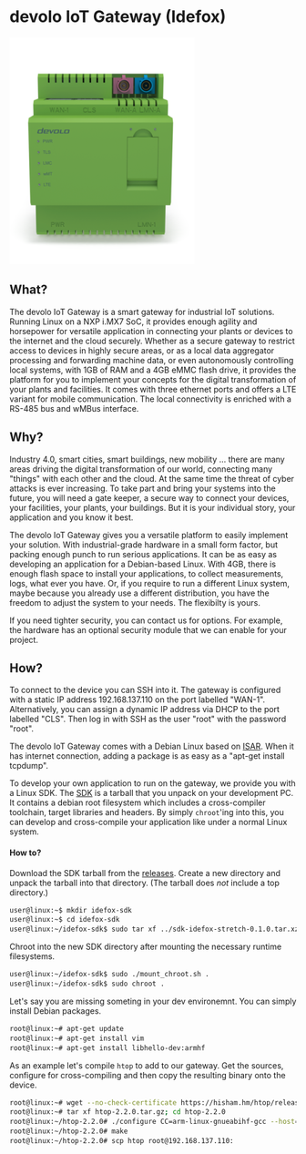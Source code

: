 # devolo IoT Gateway (Idefox)

![devolo IoI Gateway top](/docs/images/idefox_product_image_top.png)


## What?

The devolo IoT Gateway is a smart gateway for industrial IoT solutions. Running Linux on a NXP i.MX7 SoC, it provides enough agility and horsepower for versatile application in connecting your plants or devices to the internet and the cloud securely. Whether as a secure gateway to restrict access to devices in highly secure areas, or as a local data aggregator processing and forwarding machine data, or even autonomously controlling local systems, with 1GB of RAM and a 4GB eMMC flash drive, it provides the platform for you to implement your concepts for the digital transformation of your plants and facilities. It comes with three ethernet ports and offers a LTE variant for mobile communication. The local connectivity is enriched with a RS-485 bus and wMBus interface.


## Why?

Industry 4.0, smart cities, smart buildings, new mobility ... there are many areas driving the digital transformation of our world, connecting many "things" with each other and the cloud. At the same time the threat of cyber attacks is ever increasing. To take part and bring your systems into the future, you will need a gate keeper, a secure way to connect your devices, your facilities, your plants, your buildings. But it is your individual story, your application and you know it best.

The devolo IoT Gateway gives you a versatile platform to easily implement your solution. With industrial-grade hardware in a small form factor, but packing enough punch to run serious applications. It can be as easy as developing an application for a Debian-based Linux. With 4GB, there is enough flash space to install your applications, to collect measurements, logs, what ever you have. Or, if you require to run a different Linux system, maybe because you already use a different distribution, you have the freedom to adjust the system to your needs. The flexibilty is yours.

If you need tighter security, you can contact us for options. For example, the hardware has an optional security module that we can enable for your project.


## How?

To connect to the device you can SSH into it. The gateway is configured with a static IP address 192.168.137.110 on the port labelled "WAN-1". Alternatively, you can assign a dynamic IP address via DHCP to the port labelled "CLS". Then log in with SSH as the user "root" with the password "root".


The devolo IoT Gateway comes with a Debian Linux based on [ISAR](https://github.com/ilbers/isar/blob/master/doc/user_manual.md). When it has internet connection, adding a package is as easy as a "apt-get install tcpdump".


To develop your own application to run on the gateway, we provide you with a Linux SDK. The [SDK](https://github.com/ilbers/isar/blob/master/doc/user_manual.md#create-an-isar-sdk-root-filesystem) is a tarball that you unpack on your development PC. It contains a debian root filesystem which includes a cross-compiler toolchain, target libraries and headers. By simply `chroot`'ing into this, you can develop and cross-compile your application like under a normal Linux system.

#### How to?
Download the SDK tarball from the [releases](https://github.com/devolo/meta-iot-idefox/releases/latest). Create a new directory and unpack the tarball into that directory. (The tarball does *not* include a top directory.)

```bash
user@linux:~$ mkdir idefox-sdk
user@linux:~$ cd idefox-sdk
user@linux:~/idefox-sdk$ sudo tar xf ../sdk-idefox-stretch-0.1.0.tar.xz
```

Chroot into the new SDK directory after mounting the necessary runtime filesystems.
```bash
user@linux:~/idefox-sdk$ sudo ./mount_chroot.sh .
user@linux:~/idefox-sdk$ sudo chroot .
```

Let's say you are missing someting in your dev environemnt. You can simply install Debian packages.
```bash
root@linux:~# apt-get update
root@linux:~# apt-get install vim
root@linux:~# apt-get install libhello-dev:armhf
```

As an example let's compile `htop` to add to our gateway. Get the sources, configure for cross-compiling and then copy the resulting binary onto the device.
```bash
root@linux:~# wget --no-check-certificate https://hisham.hm/htop/releases/2.2.0/htop-2.2.0.tar.gz
root@linux:~# tar xf htop-2.2.0.tar.gz; cd htop-2.2.0
root@linux:~/htop-2.2.0# ./configure CC=arm-linux-gnueabihf-gcc --host=arm-linux-gnueabihf
root@linux:~/htop-2.2.0# make
root@linux:~/htop-2.2.0# scp htop root@192.168.137.110:
```

